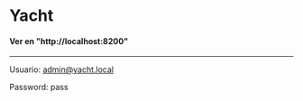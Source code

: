 # Yacht

#### Ver en "http://localhost:8200"
-----------------------------
Usuario: admin@yacht.local 

Password: pass



